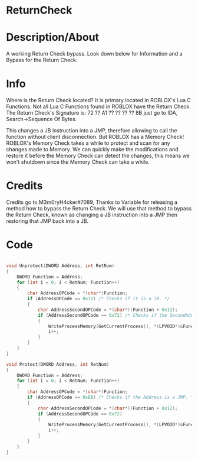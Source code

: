 # ReturnCheck

# Description/About

A working Return Check bypass. Look down below for Information and a Bypass for the Return Check.

# Info

Where is the Return Check located? It is primary located in ROBLOX's Lua C Functions. Not all Lua C Functions found in ROBLOX have the Return Check. The Return Check's Signature is: 72 ?? A1 ?? ?? ?? ?? 8B just go to IDA, Search->Sequence Of Bytes.

This changes a JB instruction into a JMP, therefore allowing to call the function without client disconnection. But ROBLOX has a Memory Check! ROBLOX's Memory Check takes a while to protect and scan for any changes made to Memory. We can quickly make the modifications and restore it before the Memory Check can detect the changes, this means we won't shutdown since the Memory Check can take a while.

# Credits

Credits go to M3m0ryH4cker#7089, Thanks to Variable for releasing a method how to bypass the Return Check. We will use that method to bypass the Return Check, known as changing a JB instruction into a JMP then restoring that JMP back into a JB.

# Code

```cpp

void Unprotect(DWORD Address, int RetNum)
{
	DWORD Function = Address;
	for (int i = 0; i < RetNum; Function++)
	{
		char AddressOPCode = *(char*)Function;
		if (AddressOPCode == 0x72) /* Checks if it is a JB. */
		{
			char AddressSecondOPCode = *(char*)(Function + 0x12);
			if (AddressSecondOPCode == 0x72) /* Checks if the SecondAddress's OPCode is a JB. */
			{
				WriteProcessMemory(GetCurrentProcess(), *(LPVOID*)&Function, "\xEB", 1, NULL);
				i++;
			}
		}
	}
}

void Protect(DWORD Address, int RetNum) 
{
	DWORD Function = Address;
	for (int i = 0; i < RetNum; Function++)
	{
		char AddressOPCode = *(char*)Function;
		if (AddressOPCode == 0xEB) /* Checks if the Address is a JMP. */
		{
			char AddressSecondOPCode = *(char*)(Function + 0x12);
			if (AddressSecondOPCode == 0x72)
			{
				WriteProcessMemory(GetCurrentProcess(), *(LPVOID*)&Function, "\x72", 1, NULL);
				i++;
			}
		}
	}
}
```

